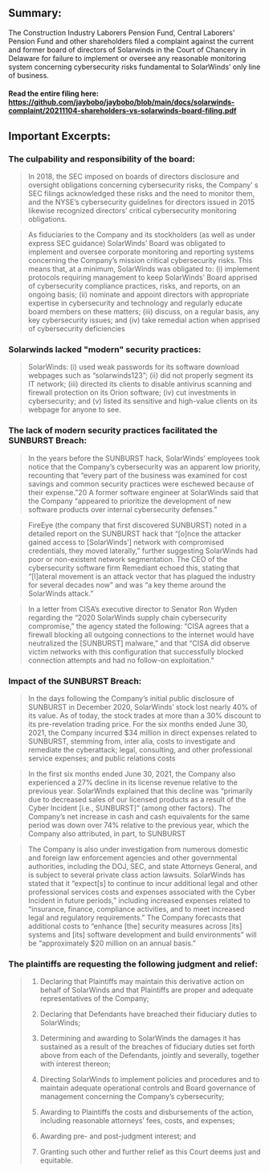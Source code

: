 ## Summary:
The Construction Industry Laborers Pension Fund, Central Laborers' Pension Fund and other shareholders filed a complaint against the current and former board of directors of Solarwinds in the Court of Chancery in Delaware for failure to implement or oversee any reasonable monitoring system concerning cybersecurity risks fundamental to SolarWinds’ only line of business. 	

#### Read the entire filing here: https://github.com/jaybobo/jaybobo/blob/main/docs/solarwinds-complaint/20211104-shareholders-vs-solarwinds-board-filing.pdf
			
## Important Excerpts:
### The culpability and responsibility of the board:
> In 2018, the SEC imposed on boards of directors disclosure and oversight obligations concerning cybersecurity risks, the Company’ s SEC filings acknowledged these risks and the need to monitor them, and the NYSE’s cybersecurity guidelines for directors issued in 2015 likewise recognized directors’ critical cybersecurity monitoring obligations. 

> As fiduciaries to the Company and its stockholders (as well as under express SEC guidance) SolarWinds’ Board was obligated to implement and oversee corporate monitoring and reporting systems concerning the Company’s mission critical cybersecurity risks. This means that, at a minimum, SolarWinds was obligated to: (i) implement protocols requiring management to keep SolarWinds’ Board apprised of cybersecurity compliance practices, risks, and reports, on an ongoing basis; (ii) nominate and appoint directors with appropriate expertise in cybersecurity and technology and regularly educate board members on these matters; (iii) discuss, on a regular basis, any key cybersecurity issues; and (iv) take remedial action when apprised of cybersecurity deficiencies				

### Solarwinds lacked "modern" security practices:				
> SolarWinds: (i) used weak passwords for its software download webpages such as “solarwinds123”; (ii) did not properly segment its IT network; (iii) directed its clients to disable antivirus scanning and firewall protection on its Orion software; (iv) cut investments in cybersecurity; and (v) listed its sensitive and high-value clients on its webpage for anyone to see.				

### The lack of modern security practices facilitated the SUNBURST Breach:			
> In the years before the SUNBURST hack, SolarWinds’ employees took notice that the Company’s cybersecurity was an apparent low priority, recounting that “every part of the business was examined for cost savings and common security practices were eschewed because of their expense.”20 A former software engineer at SolarWinds said that the Company “appeared to prioritize the development of new software products over internal cybersecurity defenses.”	 

> FireEye (the company that first discovered SUNBURST) noted in a detailed report on the SUNBURST hack that “[o]nce the attacker gained access to [SolarWinds’] network with compromised credentials, they moved laterally,” further suggesting SolarWinds had poor or non-existent network segmentation. The CEO of the cybersecurity software firm Remediant echoed this, stating that “[l]ateral movement is an attack vector that has plagued the industry for several decades now” and was “a key theme around the SolarWinds attack.”			

> In a letter from CISA’s executive director to Senator Ron Wyden regarding the “2020 SolarWinds supply chain cybersecurity compromise,” the agency stated the following: “CISA agrees that a firewall blocking all outgoing connections to the internet would have neutralized the [SUNBURST] malware,” and that “CISA did observe victim networks with this configuration that successfully blocked connection attempts and had no follow-on exploitation.”				

### Impact of the SUNBURST Breach:				
> In the days following the Company’s initial public disclosure of SUNBURST in December 2020, SolarWinds’ stock lost nearly 40% of its value. As of today, the stock trades at more than a 30% discount to its pre-revelation trading price. For the six months ended June 30, 2021, the Company incurred $34 million in direct expenses related to SUNBURST, stemming from, inter alia, costs to investigate and remediate the cyberattack; legal, consulting, and other professional service expenses; and public relations costs

> In the first six months ended June 30, 2021, the Company also experienced a 27% decline in its license revenue relative to the previous year. SolarWinds explained that this decline was “primarily due to decreased sales of our licensed products as a result of the Cyber Incident [i.e., SUNBURST]” (among other factors). The Company’s net increase in cash and cash equivalents for the same period was down over 74% relative to the previous year, which the Company also attributed, in part, to SUNBURST

> The Company is also under investigation from numerous domestic and foreign law enforcement agencies and other governmental authorities, including the DOJ, SEC, and state Attorneys General, and is subject to several private class action lawsuits. SolarWinds has stated that it “expect[s] to continue to incur additional legal and other professional services costs and expenses associated with the Cyber Incident in future periods,” including increased expenses related to “insurance, finance, compliance activities, and to meet increased legal and regulatory requirements.” The Company forecasts that additional costs to “enhance [the] security measures across [its] systems and [its] software development and build environments” will be “approximately $20 million on an annual basis.”

### The plaintiffs are requesting the following judgment and relief:
> 1. Declaring that Plaintiffs may maintain this derivative action on behalf of SolarWinds and that Plaintiffs are proper and adequate representatives of the Company;
>
> 2. Declaring that Defendants have breached their fiduciary duties to SolarWinds;
>
> 3. Determining and awarding to SolarWinds the damages it has sustained as a result of the breaches of fiduciary duties set
forth above from each of the Defendants, jointly and severally, together with interest thereon;
>
> 4. Directing SolarWinds to implement policies and procedures and to maintain adequate operational controls and Board
governance of management concerning the Company’s cybersecurity;
>
> 5. Awarding to Plaintiffs the costs and disbursements of the action, including reasonable attorneys’ fees, costs, and expenses;
>
> 6. Awarding pre- and post-judgment interest; and
>
> 7. Granting such other and further relief as this Court deems just and equitable. 
